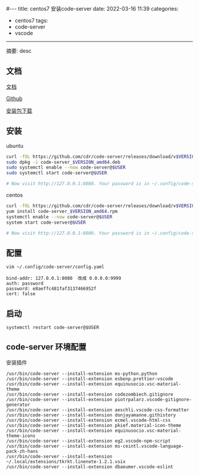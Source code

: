 #---
title: centos7 安装code-server
date: 2022-03-16 11:39
categories:
- centos7
tags:
- code-server
- vscode
---
  
  
摘要: desc
<!-- more -->

## 文档

[文档](https://coder.com/docs/code-server/latest/guide)

[Github](https://github.com/coder/code-server)

[安装包下载](https://github.com/coder/code-server/releases)

## 安装

ubuntu

```bash
curl -fOL https://github.com/cdr/code-server/releases/download/v$VERSION/code-server_$VERSION_amd64.deb
sudo dpkg -i code-server_$VERSION_amd64.deb
sudo systemctl enable --now code-server@$USER
sudo systemctl start code-server@$USER

# Now visit http://127.0.0.1:8080. Your password is in ~/.config/code-server/config.yaml
```

centos

```bash
curl -fOL https://github.com/cdr/code-server/releases/download/v$VERSION/code-server_$VERSION_amd64.rpm
yum install code-server_$VERSION_amd64.rpm
systemctl enable --now code-server@$USER
system start code-server@$USER

# Now visit http://127.0.0.1:8080. Your password is in ~/.config/code-server/config.yaml
```

## 配置
```
vim ~/.config/code-server/config.yaml

bind-addr: 127.0.0.1:8080  改成 0.0.0.0:9999
auth: password
password: e8aeffc481faf3137466952f
cert: false
```

## 启动
```
systemctl restart code-server@$USER
```

## code-server 环境配置

安装插件
```
/usr/bin/code-server --install-extension ms-python.python
/usr/bin/code-server --install-extension esbenp.prettier-vscode
/usr/bin/code-server --install-extension equinusocio.vsc-material-theme
/usr/bin/code-server --install-extension codezombiech.gitignore
/usr/bin/code-server --install-extension piotrpalarz.vscode-gitignore-generator
/usr/bin/code-server --install-extension aeschli.vscode-css-formatter
/usr/bin/code-server --install-extension donjayamanne.githistory
/usr/bin/code-server --install-extension ecmel.vscode-html-css
/usr/bin/code-server --install-extension pkief.material-icon-theme
/usr/bin/code-server --install-extension equinusocio.vsc-material-theme-icons
/usr/bin/code-server --install-extension eg2.vscode-npm-script
/usr/bin/code-server --install-extension ms-ceintl.vscode-language-pack-zh-hans
/usr/bin/code-server --install-extension ~/.local/extensions/tkrkt.linenote-1.2.1.vsix
/usr/bin/code-server --install-extension dbaeumer.vscode-eslint
```
